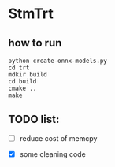 # StmTrt

## how to run
```
python create-onnx-models.py
cd trt
mdkir build
cd build
cmake ..
make 
```

## TODO list:
- [ ] reduce cost of memcpy

- [x] some cleaning code 
